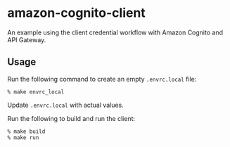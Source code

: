 # amazon-cognito-client

An example using the client credential workflow with Amazon Cognito and API
Gateway.

## Usage

Run the following command to create an empty `.envrc.local` file:

```shell
% make envrc_local
```

Update `.envrc.local` with actual values.

Run the following to build and run the client:

```shell
% make build
% make run
```
